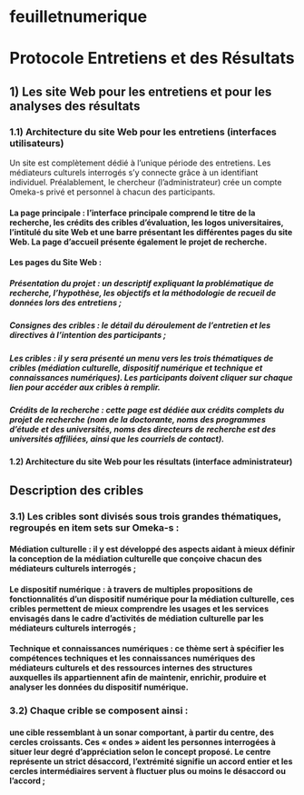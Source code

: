 # feuilletnumerique
# Protocole Entretiens et des Résultats
## 1) Les site Web pour les entretiens et pour les analyses des résultats
### 1.1) Architecture du site Web pour les entretiens (interfaces utilisateurs)
Un site est complètement dédié à l’unique période des entretiens. Les médiateurs culturels interrogés s’y connecte grâce à un identifiant individuel. Préalablement, le chercheur (l’administrateur) crée un compte Omeka-s privé et personnel à chacun des participants.
#### La page principale : l’interface principale comprend le titre de la recherche, les crédits des cribles d’évaluation, les logos universitaires, l’intitulé du site Web et une barre présentant les différentes pages du site Web. La page d’accueil présente également le projet de recherche.
#### Les pages du Site Web :
##### Présentation du projet : un descriptif expliquant la problématique de recherche, l’hypothèse, les objectifs et la méthodologie de recueil de données lors des entretiens ;
##### Consignes des cribles : le détail du déroulement de l’entretien et les directives à l’intention des participants ;
##### Les cribles : il y sera présenté un menu vers les trois thématiques de cribles (médiation culturelle, dispositif numérique et technique et connaissances numériques). Les participants doivent cliquer sur chaque lien pour accéder aux cribles à remplir.
##### Crédits de la recherche : cette page est dédiée aux crédits complets du projet de recherche (nom de la doctorante, noms des programmes d’étude et des universités, noms des directeurs de recherche est des universités affiliées, ainsi que les courriels de contact). 
#### 1.2) Architecture du site Web pour les résultats (interface administrateur)


## Description des cribles
### 3.1) Les cribles sont divisés sous trois grandes thématiques, regroupés en item sets sur Omeka-s  :
#### Médiation culturelle : il y est développé des aspects aidant à mieux définir la conception de la médiation culturelle que conçoive chacun des médiateurs culturels interrogés ;
#### Le dispositif numérique : à travers de multiples propositions de fonctionnalités d’un dispositif numérique pour la médiation culturelle, ces cribles permettent de mieux comprendre les usages et les services envisagés dans le cadre d’activités de médiation culturelle par les médiateurs culturels interrogés ;
#### Technique et connaissances numériques : ce thème sert à spécifier les compétences techniques et les connaissances numériques des médiateurs culturels et des ressources internes des structures auxquelles ils appartiennent afin de maintenir, enrichir, produire et analyser les données du dispositif numérique.
### 3.2) Chaque crible se composent ainsi :
#### une cible ressemblant à un sonar comportant, à partir du centre, des cercles croissants. Ces « ondes » aident les personnes interrogées à situer leur degré d’appréciation selon le concept proposé. Le centre représente un strict désaccord, l’extrémité signifie un accord entier et les cercles intermédiaires servent à fluctuer plus ou moins le désaccord ou l’accord ;
